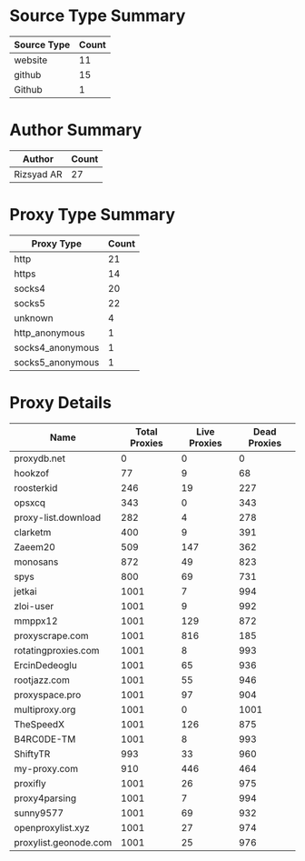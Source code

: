 # Source Type Summary

| Source Type | Count |
|-------------|-------|
| website | 11 |
| github | 15 |
| Github | 1 |


# Author Summary

| Author | Count |
|--------|-------|
| Rizsyad AR | 27 |


# Proxy Type Summary

| Proxy Type | Count |
|------------|-------|
| http | 21 |
| https | 14 |
| socks4 | 20 |
| socks5 | 22 |
| unknown | 4 |
| http_anonymous | 1 |
| socks4_anonymous | 1 |
| socks5_anonymous | 1 |


# Proxy Details

| Name | Total Proxies | Live Proxies | Dead Proxies |
|------|---------------|--------------|---------------|
| proxydb.net | 0 | 0 | 0 |
| hookzof | 77 | 9 | 68 |
| roosterkid | 246 | 19 | 227 |
| opsxcq | 343 | 0 | 343 |
| proxy-list.download | 282 | 4 | 278 |
| clarketm | 400 | 9 | 391 |
| Zaeem20 | 509 | 147 | 362 |
| monosans | 872 | 49 | 823 |
| spys | 800 | 69 | 731 |
| jetkai | 1001 | 7 | 994 |
| zloi-user | 1001 | 9 | 992 |
| mmppx12 | 1001 | 129 | 872 |
| proxyscrape.com | 1001 | 816 | 185 |
| rotatingproxies.com | 1001 | 8 | 993 |
| ErcinDedeoglu | 1001 | 65 | 936 |
| rootjazz.com | 1001 | 55 | 946 |
| proxyspace.pro | 1001 | 97 | 904 |
| multiproxy.org | 1001 | 0 | 1001 |
| TheSpeedX | 1001 | 126 | 875 |
| B4RC0DE-TM | 1001 | 8 | 993 |
| ShiftyTR | 993 | 33 | 960 |
| my-proxy.com | 910 | 446 | 464 |
| proxifly | 1001 | 26 | 975 |
| proxy4parsing | 1001 | 7 | 994 |
| sunny9577 | 1001 | 69 | 932 |
| openproxylist.xyz | 1001 | 27 | 974 |
| proxylist.geonode.com | 1001 | 25 | 976 |
